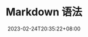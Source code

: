 ---
title: Markdown 语法
date: 2023-02-24T20:35:22+08:00
description: 这些文章展示了 FixIt 主题中基本的和扩展的 Markdown 语法和格式。
collections:
  - Content Management
keywords:
  - Hugo
  - FixIt
  - 内容管理
  - Markdown
---